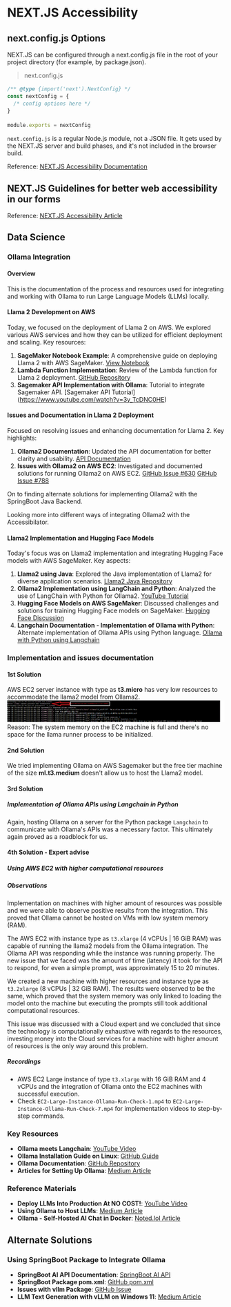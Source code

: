 # NEXT.JS Accessibility

## next.config.js Options

NEXT.JS can be configured through a next.config.js file in the root of your project directory (for example, by package.json).

>next.config.js

``` TypeScript
/** @type {import('next').NextConfig} */
const nextConfig = {
  /* config options here */
}

module.exports = nextConfig
```

`next.config.js` is a regular Node.js module, not a JSON file. It gets used by the NEXT.JS server and build phases, and it's not included in the browser build.

Reference: [NEXT.JS Accessibility Documentation](https://nextjs.org/docs/app/api-reference/next-config-js)

## NEXT.JS Guidelines for better web accessibility in our forms

Reference: [NEXT.JS Accessibility Article](https://nextjs.org/learn/dashboard-app/improving-accessibility)

## Data Science

### Ollama Integration

#### Overview

This is the documentation of the process and resources used for integrating and working with Ollama to run Large Language Models (LLMs) locally.

#### Llama 2 Development on AWS

Today, we focused on the deployment of Llama 2 on AWS. We explored various AWS services and how they can be utilized for efficient deployment and scaling. Key resources:

1. **SageMaker Notebook Example**: A comprehensive guide on deploying Llama 2 with AWS SageMaker.
   [View Notebook](https://llama-2-deployment-bhaw.notebook.eu-north-1.sagemaker.aws/examples/preview?example_id=%2Fhome%2Fec2-user%2Fsample-notebooks%2Fintroduction_to_amazon_algorithms%2Fjumpstart-foundation-models%2Fllama-2-text-completion.ipynb)
2. **Lambda Function Implementation**: Review of the Lambda function for Llama 2 deployment.
   [GitHub Repository](https://github.com/AIAnytime/Llama-2-Deployment-on-AWS/blob/bdec1d69738706c9a6c420cd05260fd486ab7663/lambda_function.py)
3. **Sagemaker API Implementation with Ollama**: Tutorial to integrate Sagemaker API.
   [Sagemaker API Tutorial] (<https://www.youtube.com/watch?v=3y_TcDNC0HE>)

#### Issues and Documentation in Llama 2 Deployment

Focused on resolving issues and enhancing documentation for Llama 2. Key highlights:

1. **Ollama2 Documentation**: Updated the API documentation for better clarity and usability.
   [API Documentation](https://github.com/jmorganca/ollama/blob/main/docs/api.md)
2. **Issues with Ollama2 on AWS EC2**: Investigated and documented solutions for running Ollama2 on AWS EC2.
   [GitHub Issue #630](https://github.com/jmorganca/ollama/issues/630)
   [GitHub Issue #788](https://github.com/jmorganca/ollama/issues/788)

On to finding alternate solutions for implementing Ollama2 with the SpringBoot Java Backend.

Looking more into different ways of integrating Ollama2 with the Accessibilator.

#### Llama2 Implementation and Hugging Face Models

Today's focus was on Llama2 implementation and integrating Hugging Face models with AWS SageMaker. Key aspects:

1. **Llama2 using Java**: Explored the Java implementation of Llama2 for diverse application scenarios.
   [Llama2 Java Repository](https://github.com/mukel/llama2.java)
2. **Ollama2 Implementation using LangChain and Python**: Analyzed the use of LangChain with Python for Ollama2.
   [YouTube Tutorial](https://www.youtube.com/watch?v=CPgp8MhmGVY)
3. **Hugging Face Models on AWS SageMaker**: Discussed challenges and solutions for training Hugging Face models on SageMaker.
   [Hugging Face Discussion](https://discuss.huggingface.co/t/some-issues-when-training-model-on-sagemaker/12213)
4. **Langchain Documentation - Implementation of Ollama with Python**: Alternate implementation of Ollama APIs using Python language.
   [Ollama with Python using Langchain](https://python.langchain.com/docs/integrations/llms/ollama)

### Implementation and issues documentation

#### 1st Solution

AWS EC2 server instance with type as **t3.micro** has very low resources to accommodate the llama2 model from Ollama2.
![AWS EC2 Issue](../AWS-EC2-Server-Ollama-2-issue.png)
Reason: The system memory on the EC2 machine is full and there's no space for the llama runner process to be initialized.

#### 2nd Solution

We tried implementing Ollama on AWS Sagemaker but the free tier machine of the size **ml.t3.medium** doesn't allow us to host the Llama2 model.

#### 3rd Solution

##### Implementation of Ollama APIs using Langchain in Python

Again, hosting Ollama on a server for the Python package `Langchain` to communicate with Ollama's APIs was a necessary factor. This ultimately again proved as a roadblock for us.

#### 4th Solution - Expert advise

##### Using AWS EC2 with higher computational resources

##### Observations

Implementation on machines with higher amount of resources was possible and we were able to observe positive results from the integration.
This proved that Ollama cannot be hosted on VMs with low system memory (RAM).

The AWS EC2 with instance type as `t3.xlarge` (4 vCPUs | 16 GiB RAM) was capable of running the llama2 models from the Ollama integration. The Ollama API was responding while the instance was running properly.
The new issue that we faced was the amount of time (latency) it took for the API to respond, for even a simple prompt, was approximately 15 to 20 minutes.

We created a new machine with higher resources and instance type as `t3.2xlarge` (8 vCPUs | 32 GiB RAM). The results were observed to be the same, which proved that the system memory was only linked to loading the model onto the machine but executing the prompts still took additional computational resources.

This issue was discussed with a Cloud expert and we concluded that since the technology is computationally exhaustive with regards to the resources, investing money into the Cloud services for a machine with higher amount of resources is the only way around this problem.

##### Recordings

- AWS EC2 Large instance of type `t3.xlarge` with 16 GiB RAM and 4 vCPUs and the integration of Ollama onto the EC2 machines with successful execution.
- Check `EC2-Large-Instance-Ollama-Run-Check-1.mp4` to `EC2-Large-Instance-Ollama-Run-Check-7.mp4` for implementation videos to step-by-step commands.

### Key Resources

- **Ollama meets Langchain**: [YouTube Video](https://www.youtube.com/watch?v=k_1pOF1mj8k)
- **Ollama Installation Guide on Linux**: [GitHub Guide](https://github.com/jmorganca/ollama/blob/main/docs/linux.md)
- **Ollama Documentation**: [GitHub Repository](https://github.com/jmorganca/ollama/tree/main/docs)
- **Articles for Setting Up Ollama**: [Medium Article](https://medium.com/@robjsliwa_71070/easy-as-ollama-running-large-language-models-locally-with-a-elegant-web-ui-af3255b18141)

### Reference Materials

- **Deploy LLMs Into Production At NO COST!**: [YouTube Video](https://www.youtube.com/watch?v=6CRrhxpF8WI)
- **Using Ollama to Host LLMs**: [Medium Article](https://medium.com/@mnghamaty/using-ollama-to-self-host-llms-0b8e4563c697)
- **Ollama - Self-Hosted AI Chat in Docker**: [Noted.lol Article](https://noted.lol/ollama/)

## Alternate Solutions

### Using SpringBoot Package to Integrate Ollama

- **SpringBoot AI API Documentation**: [SpringBoot AI API](https://docs.spring.io/spring-ai/reference/api/aiclient.html)
- **SpringBoot Package pom.xml**: [GitHub pom.xml](https://github.com/spring-projects/spring-ai/blob/main/pom.xml)
- **Issues with vllm Package**: [GitHub Issue](https://github.com/vllm-project/vllm/issues/451)
- **LLM Text Generation with vLLM on Windows 11**: [Medium Article](https://betterprogramming.pub/superfast-llm-text-generation-with-vllm-on-windows-11-4a6617d4e0b3)
